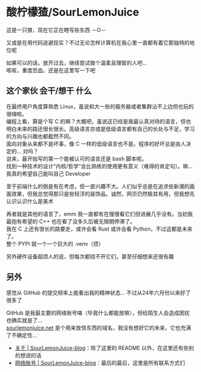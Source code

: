 # 酸柠檬猹/SourLemonJuice

这是一只猹，现在它正在瞎写些东西 －O－

又或是在用代码逃避现实？不过无论怎样计算机在我心里一直都有着它那独特的地位呢

如果可以的话，放开过去，继续尝试做个温柔且理智的人吧...\
咳咳，重度恐血。还是在这里写一下吧

## 这个家伙 会干/想干 什么

在最终用户角度算熟悉 Linux，虽说和大一些的服务器或者集群沾不上边但也玩的很嗨啦。\
编程上看，算是个写 C 的嘛？大概吧，虽说这已经是我最认真对待的语言，但也明白未来的路还很长很长。高级语言亦或是低级语言都有自己的长处与不足，学习的方向与兴趣也都截然不同。\
面向对象从来都不是坏事，像 C 一样的低级语言也不是。程序的好坏总是由人决定的... 对吗？\
说来，最开始写的第一个能被认可的语言还是 bash 脚本呢。\
找到一种技术的设计“内核/哲学”会比熟练的使用更有意义（难得的肯定句）。嘛... 我真的希望自己能叫自己 Developer

至于前端什么的倒是有在考虑，但一直兴趣不大。人们似乎总是在追求些新潮的画面效果，但我总觉得那只是些轻浮的装饰品。诚然，网页仍然极其有用，但我想先认识认识什么是美术

再者就是其他的语言了，emm 我一直都有在慢慢看它们但进展几乎没有。当初我最抱有希望的 C++ 也在看了没多久后被无限期停滞了。\
我在 C 上还有很长的路要走，或许会看 Rust 或许会看 Python，不过这都是未来了。\
整个 PYPI 就一个一个巨大的 .venv（烦）

另外硬件设备超烦人的说，但每次都绕不开它们，甚至仔细想来还很有趣

## 另外

感觉从 GitHub 的提交频率上能看出我的精神状态... 不过从24年六月份以来好了很多了

GitHub 是我最主要的网络账号咯（毕竟什么都能放嘛），但给陌生人会造成困扰也确实就是了...\
[sourlemonjuice.net](https://sourlemonjuice.net/) 是个用来放怪东西的域名，我没有想好它的未来，它也充满了不确定性...

- [关于 | SourLemonJuice-blog](https://sourlemonjuice.github.io/SourLemonJuice-blog/about)：除了这里的 README 以外，在这里还有些别的想说的话
- [网络账号 | SourLemonJuice-blog](https://sourlemonjuice.github.io/SourLemonJuice-blog/about/contact)：最后的最后，这里是所有联系方式们
